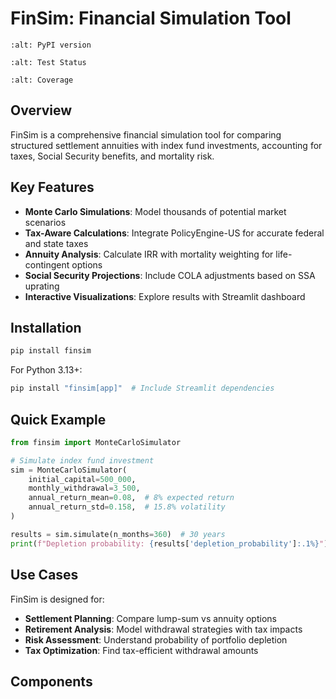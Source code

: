# FinSim: Financial Simulation Tool

```{image} https://img.shields.io/pypi/v/finsim
:alt: PyPI version
```

```{image} https://img.shields.io/github/actions/workflow/status/PolicyEngine/finsim/test.yml
:alt: Test Status
```

```{image} https://img.shields.io/codecov/c/github/PolicyEngine/finsim
:alt: Coverage
```

## Overview

FinSim is a comprehensive financial simulation tool for comparing structured settlement annuities with index fund investments, accounting for taxes, Social Security benefits, and mortality risk.

## Key Features

- **Monte Carlo Simulations**: Model thousands of potential market scenarios
- **Tax-Aware Calculations**: Integrate PolicyEngine-US for accurate federal and state taxes
- **Annuity Analysis**: Calculate IRR with mortality weighting for life-contingent options
- **Social Security Projections**: Include COLA adjustments based on SSA uprating
- **Interactive Visualizations**: Explore results with Streamlit dashboard

## Installation

```bash
pip install finsim
```

For Python 3.13+:

```bash
pip install "finsim[app]"  # Include Streamlit dependencies
```

## Quick Example

```python
from finsim import MonteCarloSimulator

# Simulate index fund investment
sim = MonteCarloSimulator(
    initial_capital=500_000,
    monthly_withdrawal=3_500,
    annual_return_mean=0.08,  # 8% expected return
    annual_return_std=0.158,  # 15.8% volatility
)

results = sim.simulate(n_months=360)  # 30 years
print(f"Depletion probability: {results['depletion_probability']:.1%}")
```

## Use Cases

FinSim is designed for:

- **Settlement Planning**: Compare lump-sum vs annuity options
- **Retirement Analysis**: Model withdrawal strategies with tax impacts
- **Risk Assessment**: Understand probability of portfolio depletion
- **Tax Optimization**: Find tax-efficient withdrawal amounts

## Components

```{tableofcontents}
```